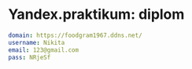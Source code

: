 # Yandex.praktikum: diplom

```yaml
domain: https://foodgram1967.ddns.net/
username: Nikita
email: 123@gmail.com
pass: NRjeSf
```


